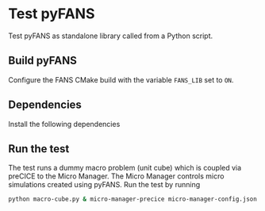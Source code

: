 # Test pyFANS

Test pyFANS as standalone library called from a Python script.

## Build pyFANS

Configure the FANS CMake build with the variable `FANS_LIB` set to `ON`.

## Dependencies

Install the following dependencies

## Run the test

The test runs a dummy macro problem (unit cube) which is coupled via preCICE to the Micro Manager. The Micro Manager controls micro simulations created using pyFANS. Run the test by running

```bash
python macro-cube.py & micro-manager-precice micro-manager-config.json
```
